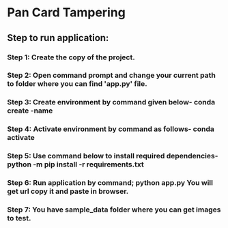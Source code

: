 # Pan Card Tampering

## Step to run application: 

### Step 1: Create the copy of the project. 
### Step 2: Open command prompt and change your current path to folder where you can find 'app.py' file. 
### Step 3: Create environment by command given below- conda create -name 
### Step 4: Activate environment by command as follows- conda activate 
### Step 5: Use command below to install required dependencies- python -m pip install -r requirements.txt 
### Step 6: Run application by command; python app.py You will get url copy it and paste in browser. 
### Step 7: You have sample_data folder where you can get images to test.
